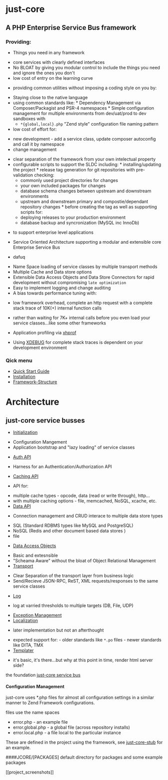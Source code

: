 # just-core

## A PHP Enterprise Service Bus framework

### Providing:
* Things you need in any framework 
 - core services with clearly defined interfaces 
 - No BLOAT by giving you modular control to include the things you need and ignore the ones you don't
 - low cost of entry on the learning curve 
  * providing common utilities without imposing a coding style on you by:
   - Staying close to the native language 
   - using common standards like:
    * Dependency Management via Composer/Packagist and PSR-4 namespaces
    * Simple configuration management for multiple environments from dev/uat/prod to dev sandboxes with
     - `*{global,local}.php` "Zend style" configuration file naming pattern
 - low cost of effort for: 
  * new development - add a service class, update composer autoconfig and call it by namespace
  * change management 
   - clear separation of the framework from your own intelectual property
   - configurable scripts to support the SLDC including:
    * installing/updating the project
    * release tag generation for git repositories with pre-validation checking:
     - commonly used project directories for changes
     - your own included packages for changes
     - database schema changes between upstream and downstream environments
     - upstream and downstream primary and compostie/dependant repository changes 
    * before creating the tag as well as supporting scripts for:
     - deploying releases to your production environment
     - database backup and syncronization (MySQL inc InnoDb) 
* to support enterprise level applications 
 - Service Oriented Architecture supporting a modular and extensible core Enterprise Service Bus
  * dafuq
 - Name Space loading of service classes by multiple transport methods
 - Multiple Cache and Data store options
 - Extensible Data Access Objects and Data Store Connectors for rapid development without compromising `late optimization`
 - Easy to implement logging and change auditing 
 - A bias towards performance tuning with: 
  * low framework overhead, complete an http request with a complete stack trace of 10K(+) internal function calls 
   - rather than waiting for 7K+ internal calls before you even load your service classes...like some other frameworks
  * Application profiling via [xhprof](https://github.com/phacility/xhprof)
   -  Using [XDEBUG](https://xdebug.org/) for complete stack traces is dependent on your development environment



### Qick menu
* [Quick Start Guide](https://github.com/CHGLongStone/just-core/wiki/QuickStart)
* [Installation](https://github.com/CHGLongStone/just-core-stub/wiki/Project-Installation)
* [Framework-Structure](https://github.com/CHGLongStone/just-core/wiki/Framework-Structure)



# Architecture

## just-core service busses
 * [Initialization](https://github.com/CHGLongStone/just-core/wiki/Load)
  - Configuration Mangement
  - Application bootstrap and "lazy loading" of service classes
 * [Auth API](https://github.com/CHGLongStone/just-core/wiki/AUTH)
  - Harness for an Authentication/Authorization API 
 * [Caching API](https://github.com/CHGLongStone/just-core/wiki/Cache) 
  - API for:
   * multiple cache types 
    - opcode, data (read or write through), http...
   * with multiple caching options
    - file, memcached, NoSQL, xcache, etc.
 * [Data API](https://github.com/CHGLongStone/just-core/wiki/Data-layer) 
  - Connection management and CRUD interace to multiple data store types
   * SQL (Standard RDBMS types like MySQL and PostgreSQL)
   * NoSQL (Redis and other document based data stores )
   * file
  - [Data Access Objects](https://github.com/CHGLongStone/just-core/wiki/DAO)
   * Basic and extesnsible 
   * "Scheama Aware" without the bloat of Object Relational Management
 * [Transport](https://github.com/CHGLongStone/just-core/wiki/Transport)
  - Clear Separation of the transport layer from business logic
  - Send/Recieve JSON-RPC, ReST, XML requests/responses to the same service classes
 * [Log](https://github.com/CHGLongStone/just-core/wiki/Log)
  - log at varried thresholds to multiple targets (DB, File, UDP) 
 * [Exception Management](https://github.com/CHGLongStone/just-core/wiki/Exception)
 * [Localization](https://github.com/CHGLongStone/just-core/wiki/Localization) 
  - later implementation but not an afterthought
   * expected support for: 
    - older standards like `*.po` files
    - newer standards like DITA, TMX 
 * [Templater]()
  - it's basic, it's there...but why at this point in time, render html server side?

 
the foundation [just-core service bus](https://github.com/CHGLongStone/just-core/wiki/just-core-service-bus)







#### Configuration Management
just-core uses *.php files for almost all configuration settings in a similar manner to Zend Framework configurations. 

files use the name spaces

* error.php - an example file
* error.global.php - a global file (across repository installs)
* error.local.php - a file local to the particular instance
 
These are defined in the project using the framework, see [just-core-stub](https://github.com/CHGLongStone/just-core-stub) for an example.






####JCORE/[PACKAGES]
default directory for packages and some example packages 





[[project_screenshots]]
